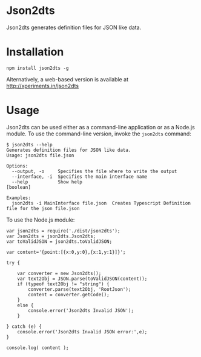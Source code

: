 Json2dts
=========

Json2dts generates definition files for JSON like data.

Installation
============

```
npm install json2dts -g
```

Alternatively, a web-based version is available at http://xperiments.in/json2dts

Usage
=====
Json2dts can be used either as a command-line application or as a Node.js module. To use the command-line version, invoke the `json2dts` command:

```
$ json2dts --help
Generates definition files for JSON like data.
Usage: json2dts file.json

Options:
  --output, -o     Specifies the file where to write the output
  --interface, -i  Specifies the main interface name
  --help           Show help                                           [boolean]

Examples:
  json2dts -i MainInterface file.json  Creates Typescript Definition file for the json file.json
```

To use the Node.js module:

```
var json2dts = require('./dist/json2dts');
var Json2dts = json2dts.Json2dts;
var toValidJSON = json2dts.toValidJSON;

var content='{point:[{x:0,y:0},{x:1,y:1}]}';

try {
    
    var converter = new Json2dts();
    var text2Obj = JSON.parse(toValidJSON(content));
    if (typeof text2Obj != "string") {
        converter.parse(text2Obj, 'RootJson');
        content = converter.getCode();
    }
    else {
        console.error('Json2dts Invalid JSON');
    }

} catch (e) {
    console.error('Json2dts Invalid JSON error:',e);
}

console.log( content );
```
